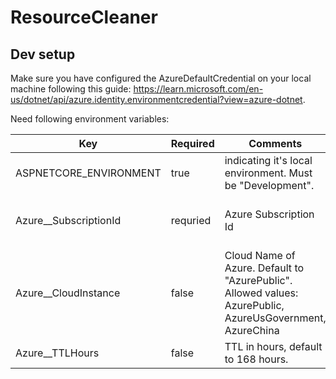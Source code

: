 # ResourceCleaner

## Dev setup

Make sure you have configured the AzureDefaultCredential on your local machine following this guide: https://learn.microsoft.com/en-us/dotnet/api/azure.identity.environmentcredential?view=azure-dotnet.

Need following environment variables:

| Key         | Required    | Comments    | Sample Value |
| ----------- | ----------- | ----------- | ------------ |
|ASPNETCORE_ENVIRONMENT|true|indicating it's local environment. Must be "Development". |Development|
|Azure__SubscriptionId|requried|Azure Subscription Id|00000000-0000-0000-0000-000000000001|
|Azure__CloudInstance|false|Cloud Name of Azure. Default to "AzurePublic". Allowed values: AzurePublic, AzureUsGovernment, AzureChina |AzurePublic|
|Azure__TTLHours|false|TTL in hours, default to 168 hours.|24|
